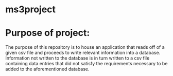 # ms3project

# Purpose of project:

The purpose of this repository is to house an application that reads off of a given csv file and proceeds to write relevant information into a database. Information not written to the database is in turn written to a csv file containing data entries that did not satisfy the requirements necessary to be added to the aforementioned database.
